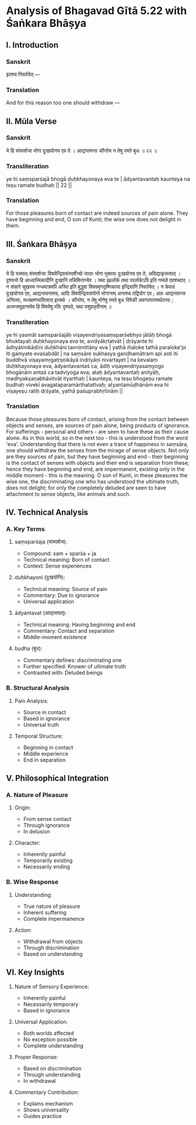 # Analysis of Bhagavad Gītā 5.22 with Śaṅkara Bhāṣya

## I. Introduction

### Sanskrit
इतश्च निवर्तयेत् —

### Translation
And for this reason too one should withdraw —

## II. Mūla Verse

### Sanskrit
ये हि संस्पर्शजा भोगा दुःखयोनय एव ते ।
आद्यन्तवन्तः कौन्तेय न तेषु रमते बुधः ॥ २२ ॥

### Transliteration
ye hi saṃsparśajā bhogā duḥkhayonaya eva te |
ādyantavantaḥ kaunteya na teṣu ramate budhaḥ || 22 ||

### Translation
For those pleasures born of contact are indeed sources of pain alone.
They have beginning and end, O son of Kunti; the wise one does not delight in them.

## III. Śaṅkara Bhāṣya

### Sanskrit
ये हि यस्मात् संस्पर्शजाः विषयेन्द्रियसंस्पर्शेभ्यो जाताः भोगा भुक्तयः दुःखयोनय एव ते, अविद्याकृतत्वात् । दृश्यन्ते हि आध्यात्मिकादीनि दुःखानि तन्निमित्तान्येव । यथा इहलोके तथा परलोकेऽपि इति गम्यते एवशब्दात् । न संसारे सुखस्य गन्धमात्रमपि अस्ति इति बुद्ध्वा विषयमृगतृष्णिकाया इन्द्रियाणि निवर्तयेत् । न केवलं दुःखयोनय एव, आद्यन्तवन्तश्च, आदिः विषयेन्द्रियसंयोगो भोगानाम् अन्तश्च तद्वियोग एव ; अतः आद्यन्तवन्तः अनित्याः, मध्यक्षणभावित्वात् इत्यर्थः । कौन्तेय, न तेषु भोगेषु रमते बुधः विवेकी अवगतपरमार्थतत्त्वः ; अत्यन्तमूढानामेव हि विषयेषु रतिः दृश्यते, यथा पशुप्रभृतीनाम् ॥

### Transliteration
ye hi yasmāt saṃsparśajāḥ viṣayendriyasaṃsparśebhyo jātāḥ bhogā bhuktayaḥ duḥkhayonaya eva te, avidyākṛtatvāt | dṛśyante hi ādhyātmikādīni duḥkhāni tannimittāny eva | yathā ihaloke tathā paraloke'pi iti gamyate evaśabdāt | na saṃsāre sukhasya gandhamātram api asti iti buddhvā viṣayamṛgatṛṣṇikāyā indriyāṇi nivartayet | na kevalaṃ duḥkhayonaya eva, ādyantavantaś ca, ādiḥ viṣayendriyasaṃyogo bhogānām antaś ca tadviyoga eva; ataḥ ādyantavantaḥ anityāḥ, madhyakṣaṇabhāvitvāt ityarthaḥ | kaunteya, na teṣu bhogeṣu ramate budhaḥ vivekī avagataparamārthatattvaḥ; atyantamūḍhānām eva hi viṣayeṣu ratiḥ dṛśyate, yathā paśuprabhṛtīnām ||

### Translation
Because those pleasures born of contact, arising from the contact between objects and senses, are sources of pain alone, being products of ignorance. For sufferings - personal and others - are seen to have these as their cause alone. As in this world, so in the next too - this is understood from the word 'eva'. Understanding that there is not even a trace of happiness in saṃsāra, one should withdraw the senses from the mirage of sense objects. Not only are they sources of pain, but they have beginning and end - their beginning is the contact of senses with objects and their end is separation from these; hence they have beginning and end, are impermanent, existing only in the middle moment - this is the meaning. O son of Kunti, in these pleasures the wise one, the discriminating one who has understood the ultimate truth, does not delight; for only the completely deluded are seen to have attachment to sense objects, like animals and such.

## IV. Technical Analysis

### A. Key Terms

1. saṃsparśaja (संस्पर्शज):
   - Compound: sam + sparśa + ja
   - Technical meaning: Born of contact
   - Context: Sense experiences

2. duḥkhayoni (दुःखयोनि):
   - Technical meaning: Source of pain
   - Commentary: Due to ignorance
   - Universal application

3. ādyantavat (आद्यन्तवत्):
   - Technical meaning: Having beginning and end
   - Commentary: Contact and separation
   - Middle-moment existence

4. budha (बुध):
   - Commentary defines: discriminating one
   - Further specified: Knower of ultimate truth
   - Contrasted with: Deluded beings

### B. Structural Analysis

1. Pain Analysis:
   - Source in contact
   - Based in ignorance
   - Universal truth

2. Temporal Structure:
   - Beginning in contact
   - Middle experience
   - End in separation

## V. Philosophical Integration

### A. Nature of Pleasure

1. Origin:
   - From sense contact
   - Through ignorance
   - In delusion

2. Character:
   - Inherently painful
   - Temporarily existing
   - Necessarily ending

### B. Wise Response

1. Understanding:
   - True nature of pleasure
   - Inherent suffering
   - Complete impermanence

2. Action:
   - Withdrawal from objects
   - Through discrimination
   - Based on understanding

## VI. Key Insights

1. Nature of Sensory Experience:
   - Inherently painful
   - Necessarily temporary
   - Based in ignorance

2. Universal Application:
   - Both worlds affected
   - No exception possible
   - Complete understanding

3. Proper Response:
   - Based on discrimination
   - Through understanding
   - In withdrawal

4. Commentary Contribution:
   - Explains mechanism
   - Shows universality
   - Guides practice
